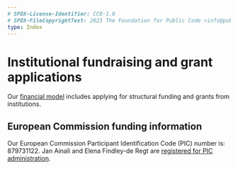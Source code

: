 ```yaml
---
# SPDX-License-Identifier: CC0-1.0
# SPDX-FileCopyrightText: 2023 The Foundation for Public Code <info@publiccode.net>
type: Index
---
```


# Institutional fundraising and grant applications

Our [financial model](../../organization/financial-model.md) includes applying for structural funding and grants from institutions.

## European Commission funding information

Our European Commission Participant Identification Code (PIC) number is: 879731122.
Jan Ainali and Elena Findley-de Regt are [registered for PIC administration](https://ec.europa.eu/info/funding-tenders/opportunities/portal/screen/home).

